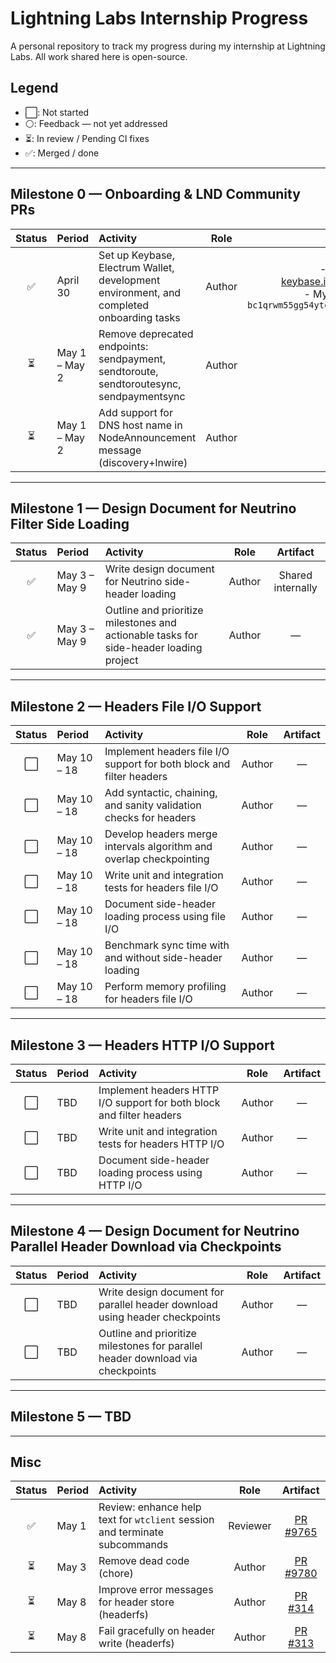 # Lightning Labs Internship Progress

A personal repository to track my progress during my internship at Lightning Labs. All work shared here is open-source.

## Legend

- ⬜: Not started
- ⚪: Feedback — not yet addressed
- ⏳: In review / Pending CI fixes
- ✅: Merged / done

---

## Milestone 0 — Onboarding & LND Community PRs

| Status | Period           | Activity                                                                                      | Role   | Artifact                                                                                                                                                                              |
|:------:|:----------------|:----------------------------------------------------------------------------------------------|:------:|:--------------------------------------------------------------------------------------------------------------------------------------------------------------------------------------:|
| ✅     | April 30        | Set up Keybase, Electrum Wallet, development environment, and completed onboarding tasks       | Author | - My Keybase: [keybase.io/mohamed_awnallah](https://keybase.io/mohamed_awnallah)<br>- My Bitcoin address: `bc1qrwm55gg54ytcuh5qhgz0u2dx4mp925uqdsn975`                                |
| ⏳     | May 1 – May 2   | Remove deprecated endpoints: sendpayment, sendtoroute, sendtoroutesync, sendpaymentsync        | Author | [PR #8348](https://github.com/lightningnetwork/lnd/pull/8348)                                                                                                                         |
| ⏳     | May 1 – May 2   | Add support for DNS host name in NodeAnnouncement message (discovery+lnwire)                  | Author | [PR #9455](https://github.com/lightningnetwork/lnd/pull/9455)                                                                                                                         |

---

## Milestone 1 — Design Document for Neutrino Filter Side Loading

| Status | Period         | Activity                                                                                                 | Role   | Artifact             |
|:------:|:--------------|:---------------------------------------------------------------------------------------------------------|:------:|:--------------------:|
| ✅     | May 3 – May 9 | Write design document for Neutrino side-header loading                                                   | Author | Shared internally    |
| ✅     | May 3 – May 9 | Outline and prioritize milestones and actionable tasks for side-header loading project                    | Author | —                    |

---

## Milestone 2 — Headers File I/O Support

| Status | Period         | Activity                                                                                       | Role   | Artifact |
|:------:|:--------------|:-----------------------------------------------------------------------------------------------|:------:|:--------:|
| ⬜     | May 10 – 18    | Implement headers file I/O support for both block and filter headers                                                           | Author | —        |
| ⬜     | May 10 – 18    | Add syntactic, chaining, and sanity validation checks for headers                             | Author | —        |
| ⬜     | May 10 – 18    | Develop headers merge intervals algorithm and overlap checkpointing                           | Author | —        |
| ⬜     | May 10 – 18    | Write unit and integration tests for headers file I/O                                         | Author | —        |
| ⬜     | May 10 – 18    | Document side-header loading process using file I/O                                           | Author | —        |
| ⬜     | May 10 – 18    | Benchmark sync time with and without side-header loading                                      | Author | —        |
| ⬜     | May 10 – 18    | Perform memory profiling for headers file I/O                                                 | Author | —        |

---

## Milestone 3 — Headers HTTP I/O Support

| Status | Period | Activity                                                               | Role   | Artifact |
|:------:|:------|:-----------------------------------------------------------------------|:------:|:--------:|
| ⬜     | TBD   | Implement headers HTTP I/O support for both block and filter headers                                      | Author | —        |
| ⬜     | TBD   | Write unit and integration tests for headers HTTP I/O                   | Author | —        |
| ⬜     | TBD   | Document side-header loading process using HTTP I/O                     | Author | —        |

---

## Milestone 4 — Design Document for Neutrino Parallel Header Download via Checkpoints

| Status | Period | Activity                                                                                      | Role   | Artifact |
|:------:|:------|:----------------------------------------------------------------------------------------------|:------:|:--------:|
| ⬜     | TBD   | Write design document for parallel header download using header checkpoints                    | Author | —        |
| ⬜     | TBD   | Outline and prioritize milestones for parallel header download via checkpoints                 | Author | —        |

---

## Milestone 5 — TBD

---

## Misc

| Status | Period       | Activity                                                                     | Role     | Artifact                                                            |
|:------:|:------------|:-----------------------------------------------------------------------------|:--------:|:--------------------------------------------------------------------:|
| ✅     | May 1        | Review: enhance help text for `wtclient` session and terminate subcommands   | Reviewer | [PR #9765](https://github.com/lightningnetwork/lnd/pull/9765)       |
| ⏳     | May 3        | Remove dead code (chore)                                                     | Author   | [PR #9780](https://github.com/lightningnetwork/lnd/pull/9780)        |
| ⏳     | May 8        | Improve error messages for header store (headerfs)                           | Author   | [PR #314](https://github.com/lightninglabs/neutrino/pull/314)        |
| ⏳     | May 8        | Fail gracefully on header write (headerfs)                                   | Author   | [PR #313](https://github.com/lightninglabs/neutrino/pull/313)        |
